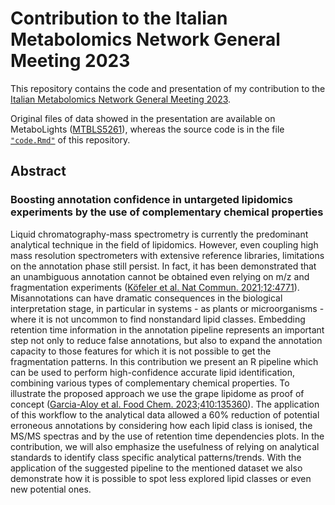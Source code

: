 # Contribution to the Italian Metabolomics Network General Meeting 2023

This repository contains the code and presentation of my contribution to
the [Italian Metabolomics Network General Meeting
2023](http://metabonet.it/general_meeting_2023/).  
  
Original files of data showed in the presentation are available 
on MetaboLights ([MTBLS5261](https://www.ebi.ac.uk/metabolights/MTBLS5261)),
whereas the source code is in the file 
[`"code.Rmd"`](https://github.com/mar-garcia/IMN2023/blob/main/code.Rmd) of this repository.

## Abstract

### Boosting annotation confidence in untargeted lipidomics experiments by the use of complementary chemical properties

Liquid chromatography-mass spectrometry is currently the predominant
analytical technique in the field of lipidomics. However, even coupling
high mass resolution spectrometers with extensive reference libraries,
limitations on the annotation phase still persist. In fact, it has been
demonstrated that an unambiguous annotation cannot be obtained even
relying on m/z and fragmentation experiments ([Köfeler et al. Nat
Commun.
2021;12:4771](https://www.nature.com/articles/s41467-021-24984-y)).
Misannotations can have dramatic consequences in the biological
interpretation stage, in particular in systems - as plants or
microorganisms - where it is not uncommon to find nonstandard lipid
classes. Embedding retention time information in the annotation pipeline
represents an important step not only to reduce false annotations, but
also to expand the annotation capacity to those features for which it is
not possible to get the fragmentation patterns. In this contribution we
present an R pipeline which can be used to perform high-confidence
accurate lipid identification, combining various types of complementary
chemical properties. To illustrate the proposed approach we use the
grape lipidome as proof of concept ([Garcia-Aloy et al. Food Chem.
2023;410:135360](https://www.sciencedirect.com/science/article/pii/S0308814622033222)).
The application of this workflow to the analytical data allowed a 60%
reduction of potential erroneous annotations by considering how each
lipid class is ionised, the MS/MS spectras and by the use of retention
time dependencies plots. In the contribution, we will also emphasize the
usefulness of relying on analytical standards to identify class specific
analytical patterns/trends. With the application of the suggested
pipeline to the mentioned dataset we also demonstrate how it is possible
to spot less explored lipid classes or even new potential ones.
